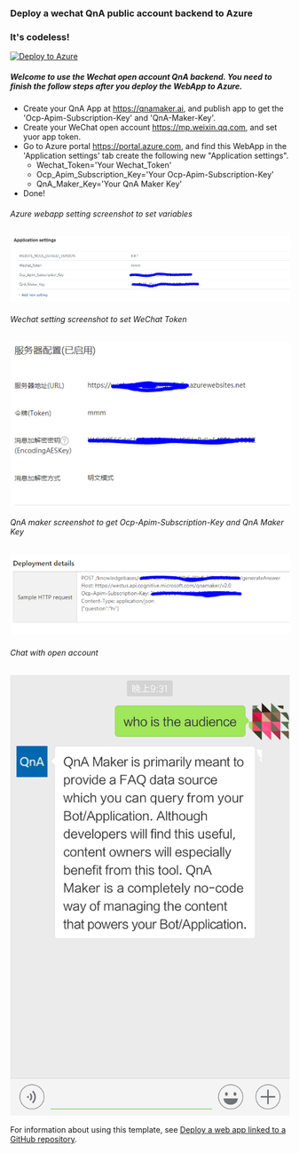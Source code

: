 ### Deploy a wechat QnA public account backend to Azure
### It's codeless!

[![Deploy to Azure](https://azuredeploy.net/deploybutton.png)](https://azuredeploy.net/)



##### Welcome to use the Wechat open account QnA backend. You need to finish the follow steps after you deploy the WebApp to Azure.

- Create your QnA App at <a target="_blank" href = "https://qnamaker.ai">https://qnamaker.ai</a>, and publish app to get the 'Ocp-Apim-Subscription-Key' and 'QnA-Maker-Key'.
- Create your WeChat open account <a target="_blank" href = "https://mp.weixin.qq.com">https://mp.weixin.qq.com</a>, and set yuor app token.
- Go to Azure portal <a target="_blank" href = "https://portal.azure.com">https://portal.azure.com</a>, and find this WebApp in the 'Application settings' tab create the following new "Application settings".
    - Wechat_Token='Your Wechat_Token'
    - Ocp_Apim_Subscription_Key='Your Ocp-Apim-Subscription-Key'
    - QnA_Maker_Key='Your QnA Maker Key'
- Done!



###### Azure webapp setting screenshot to set variables

![azure webapp setting screenshot](/appsetting.PNG)

###### Wechat setting screenshot to set WeChat Token

![wechat setting screenshot](/wechat.PNG)

###### QnA maker screenshot to get Ocp-Apim-Subscription-Key and  QnA Maker Key

![wechat setting screenshot](/QnA.PNG)


###### Chat with open account

![chat screenshot](/chat.png)


For information about using this template, see [Deploy a web app linked to a GitHub repository](https://azure.microsoft.com/en-us/documentation/articles/app-service-web-arm-from-github-provision/).

